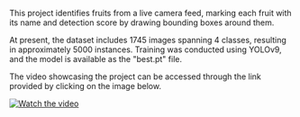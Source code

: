 This project identifies fruits from a live camera feed, marking each fruit with its name and detection score by drawing bounding boxes around them.

At present, the dataset includes 1745 images spanning 4 classes, resulting in approximately 5000 instances. 
Training was conducted using YOLOv9, and the model is available as the "best.pt" file.

The video showcasing the project can be accessed through the link provided by clicking on the image below.

[![Watch the video](https://img.youtube.com/vi/HQHhTw57fn4/hqdefault.jpg)](https://youtu.be/HQHhTw57fn4)
